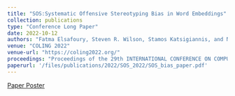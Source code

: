 ```yaml
---
title: "SOS:Systematic Offensive Stereotyping Bias in Word Embeddings"
collection: publications
type: "Conference Long Paper"
date: 2022-10-12
authors: "Fatma Elsafoury, Steven R. Wilson, Stamos Katsigiannis, and Naeem Ramzan"
venue: "COLING 2022"
venue-url: "https://coling2022.org/"
proceedings: "Proceedings of the 29th INTERNATIONAL CONFERENCE ON COMPUTATIONAL LINGUISTICS"
paperurl: '/files/publications/2022/SOS_2022/SOS_bias_paper.pdf'
---
```


<a href="/files/publications/2022/SOS_2022/COLING_poster_2022.pdf">Paper Poster</a>